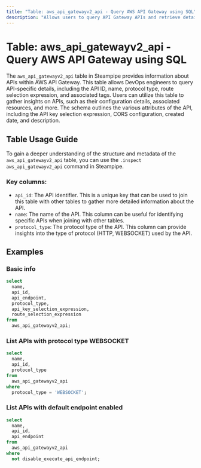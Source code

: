 ```yaml
---
title: "Table: aws_api_gatewayv2_api - Query AWS API Gateway using SQL"
description: "Allows users to query API Gateway APIs and retrieve detailed information about each API, including its ID, name, protocol type, and more."
---
```


# Table: aws_api_gatewayv2_api - Query AWS API Gateway using SQL

The `aws_api_gatewayv2_api` table in Steampipe provides information about APIs within AWS API Gateway. This table allows DevOps engineers to query API-specific details, including the API ID, name, protocol type, route selection expression, and associated tags. Users can utilize this table to gather insights on APIs, such as their configuration details, associated resources, and more. The schema outlines the various attributes of the API, including the API key selection expression, CORS configuration, created date, and description.

## Table Usage Guide

To gain a deeper understanding of the structure and metadata of the `aws_api_gatewayv2_api` table, you can use the `.inspect aws_api_gatewayv2_api` command in Steampipe.

### Key columns:

- `api_id`: The API identifier. This is a unique key that can be used to join this table with other tables to gather more detailed information about the API.
- `name`: The name of the API. This column can be useful for identifying specific APIs when joining with other tables.
- `protocol_type`: The protocol type of the API. This column can provide insights into the type of protocol (HTTP, WEBSOCKET) used by the API.


## Examples

### Basic info

```sql
select
  name,
  api_id,
  api_endpoint,
  protocol_type,
  api_key_selection_expression,
  route_selection_expression
from
  aws_api_gatewayv2_api;
```

### List APIs with protocol type WEBSOCKET

```sql
select
  name,
  api_id,
  protocol_type
from
  aws_api_gatewayv2_api
where
  protocol_type = 'WEBSOCKET';
```

### List APIs with default endpoint enabled

```sql
select
  name,
  api_id,
  api_endpoint
from
  aws_api_gatewayv2_api
where
  not disable_execute_api_endpoint;
```
